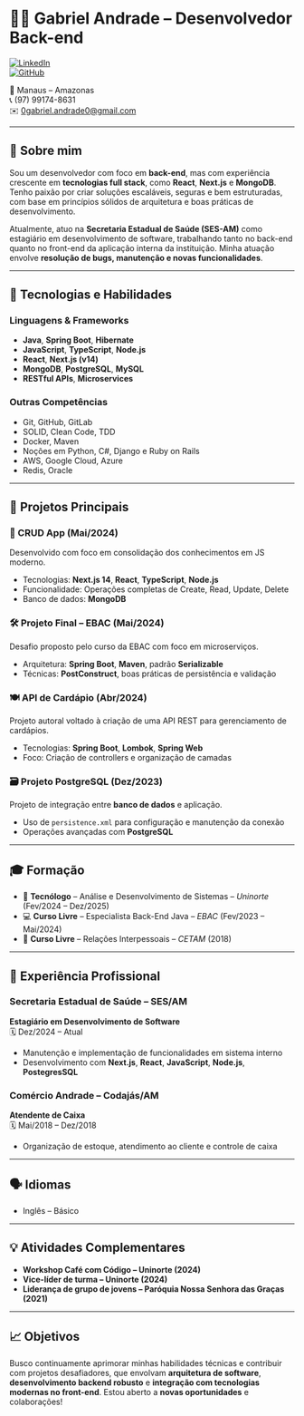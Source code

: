 # 👨‍💻 Gabriel Andrade – Desenvolvedor Back-end

[![LinkedIn](https://img.shields.io/badge/LinkedIn-blue?style=flat-square&logo=linkedin)](https://www.linkedin.com/in/fgabr1el/)  
[![GitHub](https://img.shields.io/badge/GitHub-000?style=flat-square&logo=github)](https://github.com/Gabr1el-Andrade)

📍 Manaus – Amazonas  
📞 (97) 99174-8631  
✉️ 0gabriel.andrade0@gmail.com  

---

## 🧠 Sobre mim

Sou um desenvolvedor com foco em **back-end**, mas com experiência crescente em **tecnologias full stack**, como **React**, **Next.js** e **MongoDB**. Tenho paixão por criar soluções escaláveis, seguras e bem estruturadas, com base em princípios sólidos de arquitetura e boas práticas de desenvolvimento.

Atualmente, atuo na **Secretaria Estadual de Saúde (SES-AM)** como estagiário em desenvolvimento de software, trabalhando tanto no back-end quanto no front-end da aplicação interna da instituição. Minha atuação envolve **resolução de bugs, manutenção e novas funcionalidades**.

---

## 🚀 Tecnologias e Habilidades

### Linguagens & Frameworks
- **Java**, **Spring Boot**, **Hibernate**
- **JavaScript**, **TypeScript**, **Node.js**
- **React**, **Next.js (v14)**
- **MongoDB**, **PostgreSQL**, **MySQL**
- **RESTful APIs**, **Microservices**

### Outras Competências
- Git, GitHub, GitLab
- SOLID, Clean Code, TDD
- Docker, Maven
- Noções em Python, C#, Django e Ruby on Rails
- AWS, Google Cloud, Azure
- Redis, Oracle

---

## 📁 Projetos Principais

### 🔧 CRUD App (Mai/2024)
Desenvolvido com foco em consolidação dos conhecimentos em JS moderno.
- Tecnologias: **Next.js 14**, **React**, **TypeScript**, **Node.js**
- Funcionalidade: Operações completas de Create, Read, Update, Delete
- Banco de dados: **MongoDB**

### 🛠 Projeto Final – EBAC (Mai/2024)
Desafio proposto pelo curso da EBAC com foco em microserviços.
- Arquitetura: **Spring Boot**, **Maven**, padrão **Serializable**
- Técnicas: **PostConstruct**, boas práticas de persistência e validação

### 🍽 API de Cardápio (Abr/2024)
Projeto autoral voltado à criação de uma API REST para gerenciamento de cardápios.
- Tecnologias: **Spring Boot**, **Lombok**, **Spring Web**
- Foco: Criação de controllers e organização de camadas

### 🗃 Projeto PostgreSQL (Dez/2023)
Projeto de integração entre **banco de dados** e aplicação.
- Uso de `persistence.xml` para configuração e manutenção da conexão
- Operações avançadas com **PostgreSQL**

---

## 🎓 Formação

- 📘 **Tecnólogo** – Análise e Desenvolvimento de Sistemas – *Uninorte* (Fev/2024 – Dez/2025)
- 💻 **Curso Livre** – Especialista Back-End Java – *EBAC* (Fev/2023 – Mai/2024)
- 🤝 **Curso Livre** – Relações Interpessoais – *CETAM* (2018)

---

## 💼 Experiência Profissional

### Secretaria Estadual de Saúde – SES/AM  
**Estagiário em Desenvolvimento de Software**  
🗓 Dez/2024 – Atual  
- Manutenção e implementação de funcionalidades em sistema interno
- Desenvolvimento com **Next.js**, **React**, **JavaScript**, **Node.js**, **PostegresSQL**

### Comércio Andrade – Codajás/AM  
**Atendente de Caixa**  
🗓 Mai/2018 – Dez/2018  
- Organização de estoque, atendimento ao cliente e controle de caixa

---

## 🗣 Idiomas

- Inglês – Básico

---

## 💡 Atividades Complementares

- **Workshop Café com Código – Uninorte (2024)**
- **Vice-líder de turma – Uninorte (2024)**
- **Liderança de grupo de jovens – Paróquia Nossa Senhora das Graças (2021)**

---

## 📈 Objetivos

Busco continuamente aprimorar minhas habilidades técnicas e contribuir com projetos desafiadores, que envolvam **arquitetura de software**, **desenvolvimento backend robusto** e **integração com tecnologias modernas no front-end**. Estou aberto a **novas oportunidades** e colaborações!
